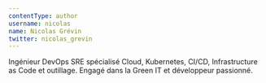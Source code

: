 ```yaml
---
contentType: author
username: nicolas
name: Nicolas Grévin
twitter: nicolas_grevin
---
```

Ingénieur DevOps SRE spécialisé Cloud, Kubernetes, CI/CD, Infrastructure as Code et outillage. Engagé dans la Green IT et développeur passionné.
